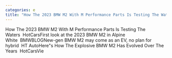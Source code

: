 ```yaml
---
categories: e
title: "How The 2023 BMW M2 With M Performance Parts Is Testing The Waters  HotCars"
---
```

How The 2023 BMW M2 With M Performance Parts Is Testing The Waters&nbsp;&nbsp;HotCarsFirst look at the 2023 BMW M2 in Alpine White&nbsp;&nbsp;BMWBLOGNew-gen BMW M2 may come as an EV, no plan for hybrid&nbsp;&nbsp;HT AutoHere"s How The Explosive BMW M2 Has Evolved Over The Years&nbsp;&nbsp;HotCarsVie